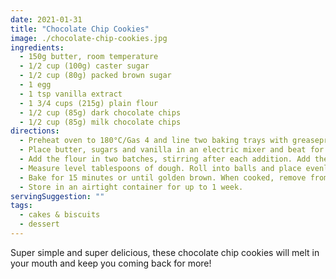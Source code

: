 ```yaml
---
date: 2021-01-31
title: "Chocolate Chip Cookies"
image: ./chocolate-chip-cookies.jpg
ingredients:
  - 150g butter, room temperature
  - 1/2 cup (100g) caster sugar
  - 1/2 cup (80g) packed brown sugar
  - 1 egg
  - 1 tsp vanilla extract
  - 1 3/4 cups (215g) plain flour
  - 1/2 cup (85g) dark chocolate chips
  - 1/2 cup (85g) milk chocolate chips
directions:
  - Preheat oven to 180°C/Gas 4 and line two baking trays with greaseproof paper.
  - Place butter, sugars and vanilla in an electric mixer and beat for 1-2 minutes until smooth and well combined. Add egg and whisk until combined.
  - Add the flour in two batches, stirring after each addition. Add the dark and milk choc chips and mix thoroughly.
  - Measure level tablespoons of dough. Roll into balls and place evenly spaced on prepared trays. Press down slightly on each ball.
  - Bake for 15 minutes or until golden brown. When cooked, remove from the oven and transfer to a wire rack to cool.
  - Store in an airtight container for up to 1 week.
servingSuggestion: ""
tags:
  - cakes & biscuits
  - dessert
---
```


Super simple and super delicious, these chocolate chip cookies will melt in your mouth and keep you coming back for more!

[//]: # "Source: The Baker's Kitchen, p. 80"
[//]: # "Makes 15 serves, prep 20 min, cook 15 min"
